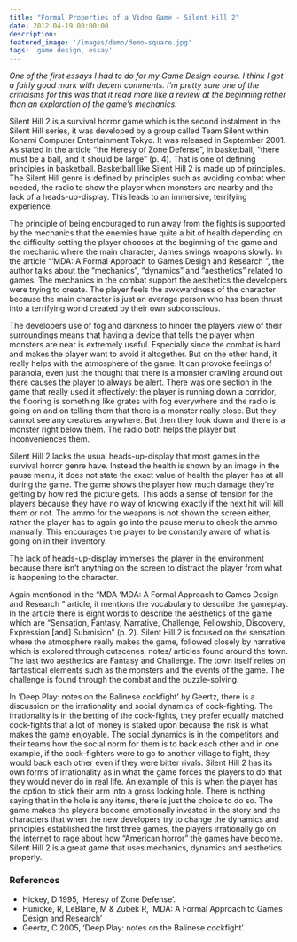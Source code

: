 ```yaml
---
title: "Formal Properties of a Video Game - Silent Hill 2"
date: 2012-04-19 00:00:00
description: 
featured_image: '/images/demo/demo-square.jpg'
tags: 'game design, essay'
---
```


*One of the first essays I had to do for my Game Design course. I think I got a fairly good mark with decent comments. I’m pretty sure one of the criticisms for this was that it read more like a review at the beginning rather than an exploration of the game’s mechanics.*

Silent Hill 2 is a survival horror game which is the second instalment in the Silent Hill series, it was developed by a group called Team Silent within Konami Computer Entertainment Tokyo.  It was released in September 2001. As stated in the article “the Heresy of Zone Defense”, in basketball, “there must be a ball, and it should be large” (p. 4). That is one of defining principles in basketball. Basketball like Silent Hill 2 is made up of principles. The Silent Hill genre is defined by principles such as avoiding combat when needed, the radio to show the player when monsters are nearby and the lack of a heads-up-display. This leads to an immersive, terrifying experience.

The principle of being encouraged to run away from the fights is supported by the mechanics that the enemies have quite a bit of health depending on the difficulty setting the player chooses at the beginning of the game and the mechanic where the main character, James swings weapons slowly. In the article “‘MDA: A Formal Approach to Games Design and Research ”, the author talks about the “mechanics”, “dynamics” and “aesthetics” related to games. The mechanics in the combat support the aesthetics the developers were trying to create. The player feels the awkwardness of the character because the main character is just an average person who has been thrust into a terrifying world created by their own subconscious.

The developers use of fog and darkness to hinder the players view of their surroundings means that having a device that tells the player when monsters are near is extremely useful. Especially since the combat is hard and makes the player want to avoid it altogether. But on the other hand, it really helps with the atmosphere of the game. It can provoke feelings of paranoia, even just the thought that there is a monster crawling around out there causes the player to always be alert. There was one section in the game that really used it effectively: the player is running down a corridor, the flooring is something like grates with fog everywhere and the radio is going on and on telling them that there is a monster really close. But they cannot see any creatures anywhere. But then they look down and there is a monster right below them. The radio both helps the player but inconveniences them.

Silent Hill 2 lacks the usual heads-up-display that most games in the survival horror genre have. Instead the health is shown by an image in the pause menu, it does not state the exact value of health the player has at all during the game. The game shows the player how much damage they’re getting by how red the picture gets. This adds a sense of tension for the players because they have no way of knowing exactly if the next hit will kill them or not. The ammo for the weapons is not shown the screen either, rather the player has to again go into the pause menu to check the ammo manually. This encourages the player to be constantly aware of what is going on in their inventory.

The lack of heads-up-display immerses the player in the environment because there isn’t anything on the screen to distract the player from what is happening to the character.

Again mentioned in the “MDA ‘MDA: A Formal Approach to Games Design and Research ” article, it mentions the vocabulary to describe the gameplay. In the article there is eight words to describe the aesthetics of the game which are “Sensation, Fantasy, Narrative, Challenge, Fellowship, Discovery, Expression [and] Submision” (p. 2). Silent Hill 2 is focused on the sensation where the atmosphere really makes the game, followed closely by narrative which is explored through cutscenes, notes/ articles found around the town. The last two aesthetics are Fantasy and Challenge. The town itself relies on fantastical elements such as the monsters and the events of the game. The challenge is found through the combat and the puzzle-solving.

In ‘Deep Play: notes on the Balinese cockfight’ by Geertz, there is a discussion on the irrationality and social dynamics of cock-fighting. The irrationality is in the betting of the cock-fights, they prefer equally matched cock-fights that a lot of money is staked upon because the risk is what makes the game enjoyable. The social dynamics is in the competitors and their teams how the social norm for them is to back each other and in one example, if the cock-fighters were to go to another village to fight, they would back each other even if they were bitter rivals. Silent Hill 2 has its own forms of irrationality as in what the game forces the players to do that they would never do in real life. An example of this is when the player has the option to stick their arm into a gross looking hole. There is nothing saying that in the hole is any items, there is just the choice to do so. The game makes the players become emotionally invested in the story and the characters that when the new developers try to change the dynamics and principles established the first three games, the players irrationally go on the internet to rage about how “American horror” the games have become. Silent Hill 2 is a great game that uses mechanics, dynamics and aesthetics properly.

### References

- Hickey, D 1995, ‘Heresy of Zone Defense’.
- Hunicke, R, LeBlane, M & Zubek R, ‘MDA: A Formal Approach to Games Design and Research’
- Geertz, C 2005, ‘Deep Play: notes on the Balinese cockfight’.
